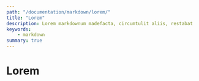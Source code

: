 ```yaml
---
path: "/documentation/markdown/lorem/"
title: "Lorem"
description: Lorem markdownum madefacta, circumtulit aliis, restabat
keywords:
    - markdown
summary: true
---
```


# Lorem